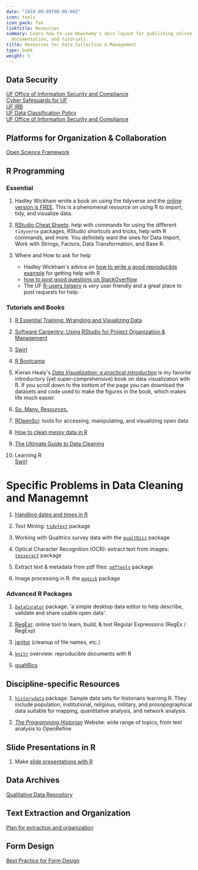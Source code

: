 ```yaml
---
date: "2018-09-09T00:00:00Z"
icon: tools
icon_pack: fas
linktitle: Resources
summary: Learn how to use Wowchemy's docs layout for publishing online courses, software
  documentation, and tutorials.
title: Resources for Data Collection & Management
type: book
weight: 5
---
```


## Data Security

[UF Office of Information Security and Compliance](https://security.ufl.edu/wp-content/uploads/2012/12/data-security-handouts.pdf)  
[Cyber Safeguards for UF](https://security.ufl.edu/learn-information-security/protect-yourself/data/)    
[UF IRB](http://irb.ufl.edu/index/data/1981-2.html)  
[UF Data Classification Policy](https://it.ufl.edu/policies/information-security/data-classification-policy/)  
[UF Office of Information Security and Compliance](https://security.ufl.edu/wp-content/uploads/2012/12/data-security-handouts.pdf)   

## Platforms for Organization & Collaboration
[Open Science Framework](https://osf.io/) 

## R Programming

### Essential

1. Hadley Wickham wrote a book on using the tidyverse and the [online version is FREE](https://r4ds.had.co.nz/). This is a phenomenal resource on using R to import, tidy, and visualize data. 

2. [RStudio Cheat Sheets](https://rstudio.com/resources/cheatsheets/): help with commands for using the different `tidyverse` packages, RStudio shortcuts and tricks, help with R commands, and more. You definitely want the ones for Data Import, Work with Strings, Factors, Data Transformation, and Base R.

3. Where and How to ask for help  

    * Hadley Wickham's advice on [how to write a good reproducible  
    example]((http://adv-r.had.co.nz/Reproducibility.html)) for getting help with R  
    * [how to post good questions on StackOverflow](https://www.r-bloggers.com/2011/01/three-tips-for-posting-good-questions-to-r-help-and-stack-overflow/)  
    * The UF [R-users listserv](http://www.r-gators.com/listserv/) is *very* user friendly and a great place to post requests for help. 

### Tutorials and Books

1. [R Essential Training: Wrangling and Visualizing Data](https://www.linkedin.com/learning/r-essential-training-wrangling-and-visualizing-data/navigating-the-rstudio-environment?u=41282748)

2. [Software Carpentry: Using RStudio for Project Organization & Management](https://swcarpentry.github.io/r-novice-gapminder/02-project-intro/)

3. [Swirl](https://swirlstats.com/)

4. [R Bootcamp](https://r-bootcamp.netlify.app/)

5. Kieran Healy's [*Data Visualization: a practical introduction*](https://socviz.co/) is my favorite introductory (yet super-comprehensive) book on data visualization with R. If you scroll down to the bottom of the page you can download the datasets and code used to make the figures in the book, which makes life much easier.

6. [So. Many. Resources.](https://paulvanderlaken.com/2017/08/10/r-resources-cheatsheets-tutorials-books/)

7. [ROpenSci](https://ropensci.org/): tools for accessing, manipulating, and visualizing open data

1. [How to clean messy data in R](https://rfortherestofus.com/2019/12/how-to-clean-messy-data-in-r/) 
1. [The Ultimate Guide to Data Cleaning](https://towardsdatascience.com/the-ultimate-guide-to-data-cleaning-3969843991d4)

1. Learning R   
[Swirl](https://swirlstats.com/)



# Specific Problems in Data Cleaning and Managemnt

1. [Handling dates and times in R](https://course.naturecast.org/docs/r-time-series-data/r_tutorial/)

2. Text Mining: [`tidytext`](https://juliasilge.github.io/tidytext/) package

3. Working with Qualtrics survey data with the [`qualtRics`](https://docs.ropensci.org/qualtRics/) package

4. Optical Character Recognition (OCR): extract text from images: [`tesseract`](https://docs.ropensci.org/tesseract/) package

5. Extract text & metadata from pdf files: [`pdftools`](https://docs.ropensci.org/pdftools/) package

6. Image processing in R: the [`magick`](https://cran.r-project.org/web/packages/magick/vignettes/intro.html) package

### Advanced R Packages 

1. [`DataCurator`](https://github.com/qcif/data-curator) package: 'a simple desktop data editor to help describe, validate and share usable open data'.

2. [RegExr](https://regexr.com/): online tool to learn, build, & test Regular Expressions (RegEx / RegExp) 

1. [janitor](https://github.com/sfirke/janitor) (cleanup of file names, etc.) 

2. [`knitr`](https://kbroman.org/knitr_knutshell/pages/overview.html) overview: reproducible documents with R

1. [qualtRics](https://docs.ropensci.org/qualtRics/)   
## Discipline-specific Resources

1. [`historydata`](https://github.com/ropensci/historydata) package: Sample data sets for historians learning R. They include population, institutional, religious, military, and prosopographical data suitable for mapping, quantitative analysis, and network analysis.

2. [*The Programming Historian*](https://programminghistorian.org/) Website: wide range of topics, from text analysis to OpenRefine

## Slide Presentations in R

1. Make [slide presentations with R](https://rmarkdown.rstudio.com/lesson-11.html)

## Data Archives

[Qualitative Data Repository](https://qdr.syr.edu/)

## Text Extraction and Organization

[Plan for extraction and organization](https://towardsdatascience.com/organizing-your-first-text-analytics-project-ce350dea3a4a)   

## Form Design
[Best Practice for Form Design](https://medium.com/nextux/form-design-best-practices-9525c321d759)